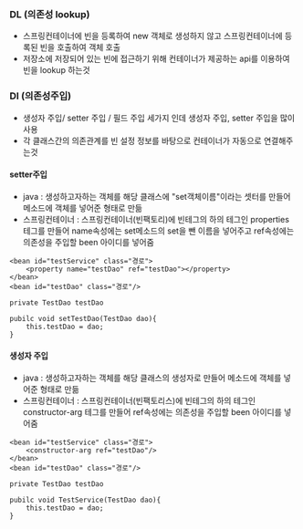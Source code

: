 
### DL (의존성 lookup)
- 스프링컨테이너에 빈을 등록하여 new 객체로 생성하지 않고 스프링컨테이너에 등록된 빈을 호출하여 객체 호출
- 저장소에 저장되어 있는 빈에 접근하기 위해 컨테이너가 제공하는 api를 이용하여 빈을 lookup 하는것

### DI (의존성주입)
- 생성자 주입/ setter 주입 / 필드 주입 세가지 인데 생성자 주입, setter 주입을 많이 사용
- 각 클래스간의 의존관계를 빈 설정 정보를 바탕으로 컨테이너가 자동으로 연결해주는것
#### setter주입	
- java :  생성하고자하는 객체를 해당 클래스에 "set객체이름"이라는 셋터를 만들어 메소드에 객체를 넣어준 형태로 만듦 
- 스프링컨테이너 :  스프링컨테이너(빈팩토리)에 빈테그의 하의 테그인 properties 테그를 만들어 name속성에는 set메소드의 set을 뺀 이름을 넣어주고 ref속성에는 의존성을 주입할 been 아이디를 넣어줌
```
<bean id="testService" class="경로">
    <property name="testDao" ref="testDao"></property>
</bean>
<bean id="testDao" class="경로"/>
```

```
private TestDao testDao

pubilc void setTestDao(TestDao dao){
	this.testDao = dao;
}
```

#### 생성자 주입 
- java : 생성하고자하는 객체를 해당 클래스의 생성자로 만들어  메소드에 객체를 넣어준 형태로 만듦  
- 스프링컨테이너 : 스프링컨테이너(빈팩토리스)에 빈테그의 하의 테그인 constructor-arg 테그를 만들어 ref속성에는 의존성을 주입할 been 아이디를 넣어줌

```
<bean id="testService" class="경로">
    <constructor-arg ref="testDao"/>
</bean>
<bean id="testDao" class="경로"/>
```

```
private TestDao testDao

pubilc void TestService(TestDao dao){
	this.testDao = dao;
}
```
